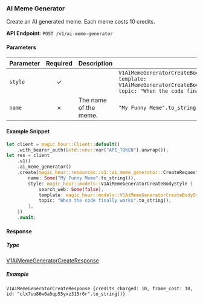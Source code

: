 
### AI Meme Generator <a name="create"></a>

Create an AI generated meme. Each meme costs 10 credits.

**API Endpoint**: `POST /v1/ai-meme-generator`

#### Parameters

| Parameter | Required | Description | Example |
|-----------|:--------:|-------------|--------|
| `style` | ✓ |  | `V1AiMemeGeneratorCreateBodyStyle {search_web: Some(false), template: V1AiMemeGeneratorCreateBodyStyleTemplateEnum::DrakeHotlineBling, topic: "When the code finally works".to_string()}` |
| `name` | ✗ | The name of the meme. | `"My Funny Meme".to_string()` |

#### Example Snippet

```rust
let client = magic_hour::Client::default()
    .with_bearer_auth(&std::env::var("API_TOKEN").unwrap());
let res = client
    .v1()
    .ai_meme_generator()
    .create(magic_hour::resources::v1::ai_meme_generator::CreateRequest {
        name: Some("My Funny Meme".to_string()),
        style: magic_hour::models::V1AiMemeGeneratorCreateBodyStyle {
            search_web: Some(false),
            template: magic_hour::models::V1AiMemeGeneratorCreateBodyStyleTemplateEnum::DrakeHotlineBling,
            topic: "When the code finally works".to_string(),
        },
    })
    .await;
```

#### Response

##### Type
[V1AiMemeGeneratorCreateResponse](/src/models/v1_ai_meme_generator_create_response.rs)

##### Example
`V1AiMemeGeneratorCreateResponse {credits_charged: 10, frame_cost: 10, id: "clx7uu86w0a5qp55yxz315r6r".to_string()}`
